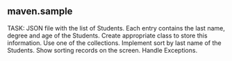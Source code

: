 maven.sample
-----------------------------------------------------------------------

TASK:
JSON file with the list of Students. Each entry contains the last name, degree and age of the Students.
Create appropriate class to store this information. Use one of the collections.
Implement sort by last name of the Students. Show sorting records on the screen. Handle Exceptions. 
